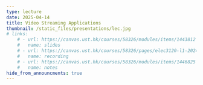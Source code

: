 ```yaml
---
type: lecture
date: 2025-04-14
title: Video Streaming Applications
thumbnail: /static_files/presentations/lec.jpg
# links: 
    # - url: https://canvas.ust.hk/courses/58326/modules/items/1443812
    #   name: slides
    # - url: https://canvas.ust.hk/courses/58326/pages/elec3120-l1-2024-10-22-15-00
    #   name: recording
    # - url: https://canvas.ust.hk/courses/58326/modules/items/1446825
    #   name: notes   
hide_from_announcments: true
---
```

